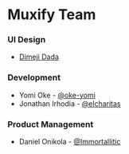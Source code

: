 # Muxify Team

### UI Design

-   [Dimeji Dada][0]

### Development

-   Yomi Oke - [@oke-yomi][1]
-   Jonathan Irhodia - [@elcharitas][3]

### Product Management

-   Daniel Onikola - [@Immortallitic][2]

[0]: https://www.linkedin.com/in/dadaoladimeji/
[1]: https://github.com/oke-yomi
[2]: https://github.com/Immortallitic
[3]: https://github.com/elcharitas